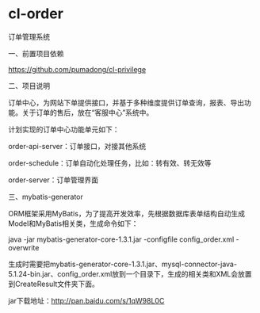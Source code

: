 cl-order
==================

订单管理系统


一、前置项目依赖

https://github.com/pumadong/cl-privilege

二、项目说明

订单中心，为网站下单提供接口，并基于多种维度提供订单查询，报表、导出功能。关于订单的售后，放在“客服中心”系统中。

计划实现的订单中心功能单元如下：

order-api-server：订单接口，对接其他系统

order-schedule：订单自动化处理任务，比如：转有效、转无效等

order-server：订单管理界面

三、mybatis-generator

ORM框架采用MyBatis，为了提高开发效率，先根据数据库表单结构自动生成Model和MyBatis相关类，生成命令如下：

java -jar mybatis-generator-core-1.3.1.jar -configfile config_order.xml -overwrite

生成时需要把mybatis-generator-core-1.3.1.jar、mysql-connector-java-5.1.24-bin.jar、config_order.xml放到一个目录下，生成的相关类和XML会放置到CreateResult文件夹下面。

jar下载地址：http://pan.baidu.com/s/1qW98L0C